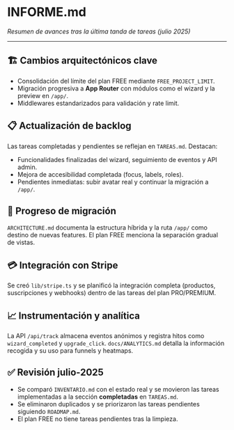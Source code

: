 # INFORME.md

_Resumen de avances tras la última tanda de tareas (julio 2025)_

---

## 🏗️ Cambios arquitectónicos clave

- Consolidación del límite del plan FREE mediante `FREE_PROJECT_LIMIT`.
- Migración progresiva a **App Router** con módulos como el wizard y la preview en `/app/`.
- Middlewares estandarizados para validación y rate limit.

## 📋 Actualización de backlog

Las tareas completadas y pendientes se reflejan en `TAREAS.md`. Destacan:

- Funcionalidades finalizadas del wizard, seguimiento de eventos y API admin.
- Mejora de accesibilidad completada (focus, labels, roles).
- Pendientes inmediatas: subir avatar real y continuar la migración a `/app/`.

## 🚚 Progreso de migración

`ARCHITECTURE.md` documenta la estructura híbrida y la ruta `/app/` como destino de nuevas features. El plan FREE menciona la separación gradual de vistas.

## 💳 Integración con Stripe

Se creó `lib/stripe.ts` y se planificó la integración completa (productos, suscripciones y webhooks) dentro de las tareas del plan PRO/PREMIUM.

## 📈 Instrumentación y analítica

La API `/api/track` almacena eventos anónimos y registra hitos como `wizard_completed` y `upgrade_click`. `docs/ANALYTICS.md` detalla la información recogida y su uso para funnels y heatmaps.

## ✅ Revisión julio-2025

- Se comparó `INVENTARIO.md` con el estado real y se movieron las tareas implementadas a la sección **completadas** en `TAREAS.md`.
- Se eliminaron duplicados y se priorizaron las tareas pendientes siguiendo `ROADMAP.md`.
- El plan FREE no tiene tareas pendientes tras la limpieza.
